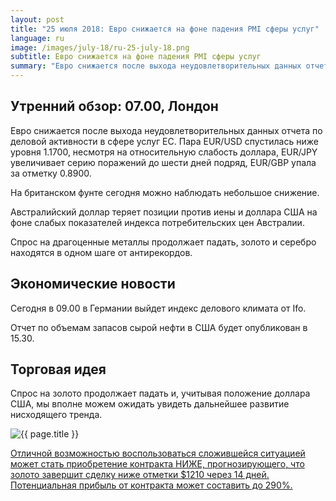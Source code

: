 ```yaml
---
layout: post
title: "25 июля 2018: Евро снижается на фоне падения PMI сферы услуг"
language: ru
image: /images/july-18/ru-25-july-18.png
subtitle: Евро снижается на фоне падения PMI сферы услуг
summary: "Евро снижается после выхода неудовлетворительных данных отчета по деловой активности в сфере услуг ЕС"
---
```

## Утренний обзор: 07.00, Лондон
 
Евро снижается после выхода неудовлетворительных данных отчета по деловой активности в сфере услуг ЕС. Пара EUR/USD спустилась ниже уровня 1.1700, несмотря на относительную слабость доллара, EUR/JPY увеличивает серию поражений до шести дней подряд, EUR/GBP упала за отметку 0.8900.

На британском фунте сегодня можно наблюдать небольшое снижение.

Австралийский доллар теряет позиции против иены и доллара США на фоне слабых показателей индекса потребительских цен Австралии.

Спрос на драгоценные металлы продолжает падать, золото и серебро находятся в одном шаге от антирекордов.
 
## Экономические новости
 
Сегодня в 09.00 в Германии выйдет индекс делового климата от Ifo.

Отчет по объемам запасов сырой нефти в США будет опубликован в 15.30.
 
## Торговая идея
 
Спрос на золото продолжает падать и, учитывая положение доллара США, мы вполне можем ожидать увидеть дальнейшее развитие нисходящего тренда.

<img src="{{ site.url }}/images/july-18/ru-25-july-18.png" alt="{{ page.title }}"  title="{{ page.title }}">

<a href="%LINK%%?currency=USD&market=commodities&underlying=frxXAUUSD&formname=higherlower&duration_amount=14&duration_units=d&amount=10&amount_type=stake&expiry_type=duration&barrier=1210" target="_blank">Отличной возможностью воспользоваться сложившейся ситуацией может стать приобретение контракта НИЖЕ, прогнозирующего, что золото завершит сделку ниже отметки $1210 через 14 дней. Потенциальная прибыль от контракта может составить до 290%.</a>

